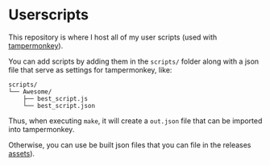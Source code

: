 # Userscripts

This repository is where I host all of my user scripts (used with
[tampermonkey](https://www.tampermonkey.net/)).

You can add scripts by adding them in the `scripts/` folder along with a json
file that serve as settings for tampermonkey, like:
```
scripts/
└── Awesome/
    ├── best_script.js
    └── best_script.json
```

Thus, when executing `make`, it will create a `out.json` file that can be
imported into tampermonkey.

Otherwise, you can use be built json files that you can file in the releases
[assets](https://github.com/tommoulard/userscripts/releases)).

